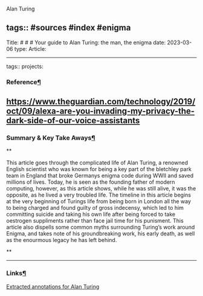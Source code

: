 Alan Turing

tags:: #sources #index #enigma
---

Title: # # # Your guide to Alan Turing: the man, the enigma date: 2023-03-06 type: Article:

---

tags:: projects:[](https://natmeng.github.io/memx2/sources/@LynskeyDorianTuring2019/)

### Reference[¶](https://natmeng.github.io/memx2/sources/@LynskeyDorianTuring2019/#reference "Permanent link")


https://www.theguardian.com/technology/2019/oct/09/alexa-are-you-invading-my-privacy-the-dark-side-of-our-voice-assistants
---

### Summary & Key Take Aways[¶](https://natmeng.github.io/memx2/sources/@LynskeyDorianTuring2019/#summary-key-take-aways "Permanent link")
**

This article goes through the complicated life of Alan Turing, a renowned English scientist who was known for being a key part of the bletchley park team in England that broke Germanys enigma code during WWII and saved millions of lives. Today, he is seen as the founding father of modern computing, however, as this article shows, while he was still alive, it was the opposite, as he lived a very troubled life. The timeline in this article begins at the very beginning of Turings life from being born in London all the way to being charged and found guilty of gross indecensy, which led to him committing suicide and taking his own life after being forced to take oestrogen suppliments rather than face jail time for his punisment. This article also dispells some common myths surrounding Turing’s work around Enigma, and takes note of his groundbreaking work, his early death, as well as the enourmous legacy he has left behind.

  
**


---

### Links[¶](https://natmeng.github.io/memx2/sources/@LynskeyDorianTuring2019/#links "Permanent link")

[Extracted annotations for Alan Turing](https://natmeng.github.io/memx2/annotations/@LynskeyDorianTuring2019/) 





